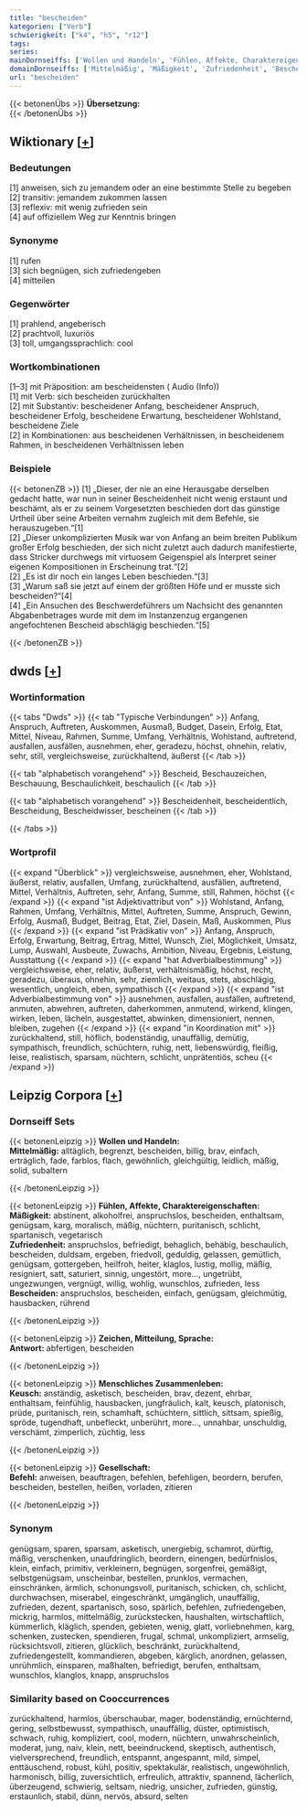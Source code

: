 ```yaml
---
title: "bescheiden"
kategorien: ["Verb"]
schwierigkeit: ["k4", "h5", "r12"]
tags:
series:
mainDornseiffs: ['Wollen und Handeln', 'Fühlen, Affekte, Charaktereigenschaften', 'Zeichen, Mitteilung, Sprache', 'Menschliches Zusammenleben', 'Gesellschaft']
domainDornseiffs: ['Mittelmäßig', 'Mäßigkeit', 'Zufriedenheit', 'Bescheiden', 'Antwort', 'Keusch', 'Befehl']
url: "bescheiden"
---
```


{{< betonenÜbs >}}
**Übersetzung:**  
{{< /betonenÜbs >}}

## Wiktionary [[+](https://de.wiktionary.org/wiki/bescheiden)]

### Bedeutungen
[1] anweisen, sich zu jemandem oder an eine bestimmte Stelle zu begeben  
[2] transitiv: jemandem zukommen lassen  
[3]  reflexiv: mit wenig zufrieden sein  
[4] auf offiziellem Weg zur Kenntnis bringen  

### Synonyme
[1] rufen  
[3] sich begnügen, sich zufriedengeben  
[4] mitteilen  

### Gegenwörter
[1] prahlend, angeberisch  
[2] prachtvoll, luxuriös  
[3] toll, umgangssprachlich: cool  

### Wortkombinationen
[1–3] mit Präposition: am bescheidensten ( Audio (Info))  
[1] mit Verb: sich bescheiden zurückhalten  
[2] mit Substantiv: bescheidener Anfang, bescheidener Anspruch, bescheidener Erfolg, bescheidene Erwartung, bescheidener Wohlstand, bescheidene Ziele  
[2] in Kombinationen: aus bescheidenen Verhältnissen, in bescheidenem Rahmen, in bescheidenen Verhältnissen leben  

### Beispiele
{{< betonenZB >}}
[1] „Dieser, der nie an eine Herausgabe derselben gedacht hatte, war nun in seiner Bescheidenheit nicht wenig erstaunt und beschämt, als er zu seinem Vorgesetzten beschieden dort das günstige Urtheil über seine Arbeiten vernahm zugleich mit dem Befehle, sie herauszugeben.“[1]  
[2] „Dieser unkomplizierten Musik war von Anfang an beim breiten Publikum großer Erfolg beschieden, der sich nicht zuletzt auch dadurch manifestierte, dass Stricker durchwegs mit virtuosem Geigenspiel als Interpret seiner eigenen Kompositionen in Erscheinung trat.“[2]  
[2] „Es ist dir noch ein langes Leben beschieden.“[3]  
[3] „Warum saß sie jetzt auf einem der größten Höfe und er musste sich bescheiden?“[4]  
[4] „Ein Ansuchen des Beschwerdeführers um Nachsicht des genannten Abgabenbetrages wurde mit dem im Instanzenzug ergangenen angefochtenen Bescheid abschlägig beschieden.“[5]  

{{< /betonenZB >}}


## dwds [[+](https://www.dwds.de/wb/bescheiden)]

### Wortinformation
{{< tabs "Dwds" >}}
{{< tab "Typische Verbindungen" >}}
Anfang, Anspruch, Auftreten, Auskommen, Ausmaß, Budget, Dasein, Erfolg, Etat, Mittel, Niveau, Rahmen, Summe, Umfang, Verhältnis, Wohlstand, auftretend, ausfallen, ausfällen, ausnehmen, eher, geradezu, höchst, ohnehin, relativ, sehr, still, vergleichsweise, zurückhaltend, äußerst
{{< /tab >}}

{{< tab "alphabetisch vorangehend" >}}
Bescheid, Beschauzeichen, Beschauung, Beschaulichkeit, beschaulich
{{< /tab >}}

{{< tab "alphabetisch vorangehend" >}}
Bescheidenheit, bescheidentlich, Bescheidung, Bescheidwisser, bescheinen
{{< /tab >}}

{{< /tabs >}}

### Wortprofil
{{< expand "Überblick" >}} vergleichsweise, ausnehmen, eher, Wohlstand, äußerst, relativ, ausfallen, Umfang, zurückhaltend, ausfällen, auftretend, Mittel, Verhältnis, Auftreten, sehr, Anfang, Summe, still, Rahmen, höchst {{< /expand >}}
{{< expand "ist Adjektivattribut von" >}} Wohlstand, Anfang, Rahmen, Umfang, Verhältnis, Mittel, Auftreten, Summe, Anspruch, Gewinn, Erfolg, Ausmaß, Budget, Beitrag, Etat, Ziel, Dasein, Maß, Auskommen, Plus {{< /expand >}}
{{< expand "ist Prädikativ von" >}} Anfang, Anspruch, Erfolg, Erwartung, Beitrag, Ertrag, Mittel, Wunsch, Ziel, Möglichkeit, Umsatz, Lump, Auswahl, Ausbeute, Zuwachs, Ambition, Niveau, Ergebnis, Leistung, Ausstattung {{< /expand >}}
{{< expand "hat Adverbialbestimmung" >}} vergleichsweise, eher, relativ, äußerst, verhältnismäßig, höchst, recht, geradezu, überaus, ohnehin, sehr, ziemlich, weitaus, stets, abschlägig, wesentlich, ungleich, eben, sympathisch {{< /expand >}}
{{< expand "ist Adverbialbestimmung von" >}} ausnehmen, ausfallen, ausfällen, auftretend, anmuten, abwehren, auftreten, daherkommen, anmutend, wirkend, klingen, wirken, leben, lächeln, ausgestattet, abwinken, dimensioniert, nennen, bleiben, zugehen {{< /expand >}}
{{< expand "in Koordination mit" >}} zurückhaltend, still, höflich, bodenständig, unauffällig, demütig, sympathisch, freundlich, schüchtern, ruhig, nett, liebenswürdig, fleißig, leise, realistisch, sparsam, nüchtern, schlicht, unprätentiös, scheu {{< /expand >}}

## Leipzig Corpora [[+](https://corpora.uni-leipzig.de/en/res?word=bescheiden&corpusId=deu_newscrawl-public_2018)]

### Dornseiff Sets
{{< betonenLeipzig >}}
**Wollen und Handeln:**  
**Mittelmäßig:** alltäglich, begrenzt, bescheiden, billig, brav, einfach, erträglich, fade, farblos, flach, gewöhnlich, gleichgültig, leidlich, mäßig, solid, subaltern  

{{< /betonenLeipzig >}}


{{< betonenLeipzig >}}
**Fühlen, Affekte, Charaktereigenschaften:**  
**Mäßigkeit:** abstinent, alkoholfrei, anspruchslos, bescheiden, enthaltsam, genügsam, karg, moralisch, mäßig, nüchtern, puritanisch, schlicht, spartanisch, vegetarisch  
**Zufriedenheit:** anspruchslos, befriedigt, behaglich, behäbig, beschaulich, bescheiden, duldsam, ergeben, friedvoll, geduldig, gelassen, gemütlich, genügsam, gottergeben, heilfroh, heiter, klaglos, lustig, mollig, mäßig, resigniert, satt, saturiert, sinnig, ungestört, more..., ungetrübt, ungezwungen, vergnügt, willig, wohlig, wunschlos, zufrieden, less  
**Bescheiden:** anspruchslos, bescheiden, einfach, genügsam, gleichmütig, hausbacken, rührend  

{{< /betonenLeipzig >}}


{{< betonenLeipzig >}}
**Zeichen, Mitteilung, Sprache:**  
**Antwort:** abfertigen, bescheiden  

{{< /betonenLeipzig >}}


{{< betonenLeipzig >}}
**Menschliches Zusammenleben:**  
**Keusch:** anständig, asketisch, bescheiden, brav, dezent, ehrbar, enthaltsam, feinfühlig, hausbacken, jungfräulich, kalt, keusch, platonisch, prüde, puritanisch, rein, schamhaft, schüchtern, sittlich, sittsam, spießig, spröde, tugendhaft, unbefleckt, unberührt, more..., unnahbar, unschuldig, verschämt, zimperlich, züchtig, less  

{{< /betonenLeipzig >}}


{{< betonenLeipzig >}}
**Gesellschaft:**  
**Befehl:** anweisen, beauftragen, befehlen, befehligen, beordern, berufen, bescheiden, bestellen, heißen, vorladen, zitieren  

{{< /betonenLeipzig >}}

### Synonym
genügsam, sparen, sparsam, asketisch, unergiebig, schamrot, dürftig, mäßig, verschenken, unaufdringlich, beordern, einengen, bedürfnislos, klein, einfach, primitiv, verkleinern, begnügen, sorgenfrei, gemäßigt, selbstgenügsam, unscheinbar, bestellen, prunklos, vermachen, einschränken, ärmlich, schonungsvoll, puritanisch, schicken, ch, schlicht, durchwachsen, miserabel, eingeschränkt, umgänglich, unauffällig, zufrieden, dezent, spartanisch, soso, spärlich, befehlen, zufriedengeben, mickrig, harmlos, mittelmäßig, zurückstecken, haushalten, wirtschaftlich, kümmerlich, kläglich, spenden, gebieten, wenig, glatt, vorliebnehmen, karg, schenken, zustecken, spendieren, frugal, schmal, unkompliziert, armselig, rücksichtsvoll, zitieren, glücklich, beschränkt, zurückhaltend, zufriedengestellt, kommandieren, abgeben, kärglich, anordnen, gelassen, unrühmlich, einsparen, maßhalten, befriedigt, berufen, enthaltsam, wunschlos, klanglos, knapp, anspruchslos


### Similarity based on Cooccurrences
zurückhaltend, harmlos, überschaubar, mager, bodenständig, ernüchternd, gering, selbstbewusst, sympathisch, unauffällig, düster, optimistisch, schwach, ruhig, kompliziert, cool, modern, nüchtern, unwahrscheinlich, moderat, jung, naiv, klein, nett, beeindruckend, skeptisch, authentisch, vielversprechend, freundlich, entspannt, angespannt, mild, simpel, enttäuschend, robust, kühl, positiv, spektakulär, realistisch, ungewöhnlich, harmonisch, billig, zuversichtlich, erfreulich, attraktiv, spannend, lächerlich, überzeugend, schwierig, seltsam, niedrig, unsicher, zufrieden, günstig, erstaunlich, stabil, dünn, nervös, absurd, selten

